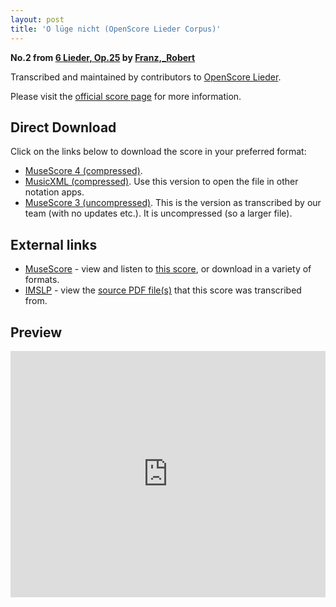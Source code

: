 ```yaml
---
layout: post
title: 'O lüge nicht (OpenScore Lieder Corpus)'
---
```


__No.2 from [6 Lieder, Op.25](https://fourscoreandmore.org/openscore/lieder/Franz%2C_Robert/6_Lieder%2C_Op.25/) by [Franz,_Robert](https://fourscoreandmore.org/openscore/lieder/Franz%2C_Robert)__

Transcribed and maintained by contributors to [OpenScore Lieder].

Please visit the [official score page] for more information.

[official score page]: https://musescore.com/openscore-lieder-corpus/scores/6811470
[OpenScore Lieder]: https://musescore.com/openscore-lieder-corpus

## Direct Download

Click on the links below to download the score in your preferred format:
- [MuseScore 4 (compressed)](https://fourscoreandmore.org/openscore/lieder/Franz%2C_Robert/6_Lieder%2C_Op.25/2_O_l%C3%BCge_nicht.mscz).
- [MusicXML (compressed)](https://fourscoreandmore.org/openscore/lieder/Franz%2C_Robert/6_Lieder%2C_Op.25/2_O_l%C3%BCge_nicht.mxl). Use this version to open the file in other notation apps.
- [MuseScore 3 (uncompressed)](https://raw.githubusercontent.com/OpenScore/Lieder/refs/heads/main/scores/Franz%2C_Robert/6_Lieder%2C_Op.25/2_O_l%C3%BCge_nicht/lc6811470.mscx). This is the version as transcribed by our team (with no updates etc.). It is uncompressed (so a larger file).

## External links

- [MuseScore] - view and listen to [this score][MuseScore], or download in a variety of formats.
- [IMSLP] - view the [source PDF file(s)][IMSLP] that this score was transcribed from.

[MuseScore]: https://musescore.com/score/6811470
[IMSLP]: https://imslp.org/wiki/Special:ReverseLookup/97777

## Preview

<iframe width="100%" height="394" src="https://musescore.com/openscore-lieder-corpus/scores/6811470/embed" frameborder="0" allowfullscreen allow="autoplay; fullscreen"></iframe>
